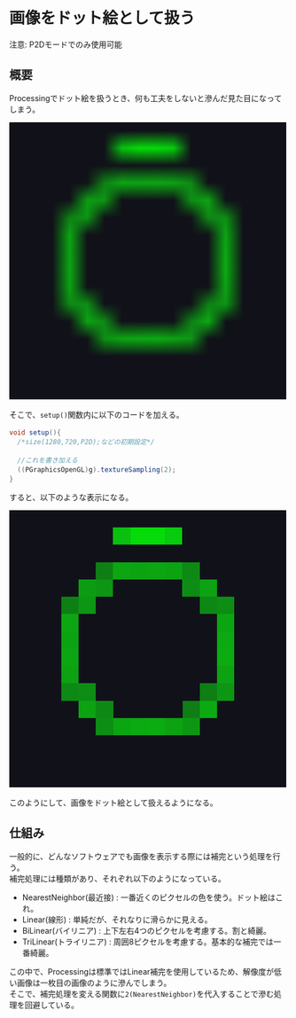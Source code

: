 # 画像をドット絵として扱う
注意: P2Dモードでのみ使用可能

## 概要
Processingでドット絵を扱うとき、何も工夫をしないと滲んだ見た目になってしまう。

![滲んだ画像](../img/tips/linear_interp.png)

そこで、`setup()`関数内に以下のコードを加える。
```Java
void setup(){
  /*size(1280,720,P2D);などの初期設定*/

  //これを書き加える
  ((PGraphicsOpenGL)g).textureSampling(2);
}
```

すると、以下のような表示になる。

![滲まない画像](../img/tips/nearest_interp.png)

このようにして、画像をドット絵として扱えるようになる。

## 仕組み
一般的に、どんなソフトウェアでも画像を表示する際には<span color="red">補完</span>という処理を行う。<br>
補完処理には種類があり、それぞれ以下のようになっている。
- NearestNeighbor(最近接) : 一番近くのピクセルの色を使う。ドット絵はこれ。
- Linear(線形) : 単純だが、それなりに滑らかに見える。
- BiLinear(バイリニア) : 上下左右4つのピクセルを考慮する。割と綺麗。
- TriLinear(トライリニア) : 周囲8ピクセルを考慮する。基本的な補完では一番綺麗。

この中で、Processingは標準ではLinear補完を使用しているため、解像度が低い画像は一枚目の画像のように滲んでしまう。<br>
そこで、補完処理を変える関数に`2(NearestNeighbor)`を代入することで滲む処理を回避している。